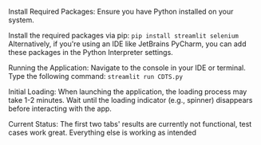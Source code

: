 Install Required Packages:
Ensure you have Python installed on your system.

Install the required packages via pip:
`pip install streamlit selenium`
Alternatively, if you're using an IDE like JetBrains PyCharm, you can add these packages in the Python Interpreter settings.

Running the Application:
Navigate to the console in your IDE or terminal.
Type the following command:
`streamlit run CDTS.py`

Initial Loading:
When launching the application, the loading process may take 1-2 minutes.
Wait until the loading indicator (e.g., spinner) disappears before interacting with the app.

Current Status:
The first two tabs' results are currently not functional, test cases work great.
Everything else is working as intended
